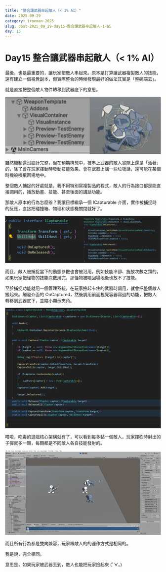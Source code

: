 ```yaml
---
title: "整合讓武器串起敵人（< 1% AI）"
date: 2025-09-29
category: ironman-2025
slug: post-2025_09_29-day15-整合讓武器串起敵人-1-ai
day: 15
---
```


# Day15 整合讓武器串起敵人（< 1% AI）


最後，也是最重要的，讓玩家把敵人串起來。原本是打算讓武器複製敵人的技能，還有建立一個視覺副本，但實際整合的時候發現最好的做法其實是「整碗端去」。

就是直接把整個敵人物件轉移到武器底下的意思。

![圖片](https://raw.githubusercontent.com/angus945/ithelp-2025ironman-posts/refs/heads/main/Publish/day-15_2025-09-29/images/image_4.png)

雖然機制還沒設計完整，但在預期構想中，被串上武器的敵人實際上還是「活著」的，除了會在玩家揮動時發動技能效果、會在武器上講一些垃圾話，還可能在某個時機被噴飛回場地中。

整個敵人捕捉的好處就是，我不用特別寫複製品的程式，敵人的行為接口都是能直接調用的，播放動畫、技能、甚至後面的講話功能。

那敵人原本的行為怎麼辦？我讓目標繼承一個 ICapturable 介面，實作被捕捉時的反應，直接把碰撞箱、物理和狀態機關閉就好了。

![圖片](https://raw.githubusercontent.com/angus945/ithelp-2025ironman-posts/refs/heads/main/Publish/day-15_2025-09-29/images/image_2.png)

而且，敵人被捕捉當下的動態參數也會被沿用，例如技能冷卻、施放次數之類的，如果玩家把怪物的技能次數用完，那怪物被噴回場地後也放不了技能。

至於捕捉功能就用一個管理系統，在玩家撿起卡住的武器時調用，就會把整個敵人搬起來。觸發介面的 OnCaptured，然後調用前面視覺容器寫過的功能，把敵人轉移到武器底下，並縮小顯示夾角。

![圖片](https://raw.githubusercontent.com/angus945/ithelp-2025ironman-posts/refs/heads/main/Publish/day-15_2025-09-29/images/image_3.png)

嗒啦，吃毒的遊戲核心架構就有了，可以看到每多黏一個敵人，玩家揮砍時射出的子彈就多一顆，每顆都是不同敵人各自技能發射的。

![圖片](https://raw.githubusercontent.com/angus945/ithelp-2025ironman-posts/refs/heads/main/Publish/day-15_2025-09-29/images/image_1.gif)

而且所有行為都是雙向兼容，玩家跟敵人的的運作方式是相同的。

我是說，完全相同。

意思是，如果玩家被武器丟到，敵人也能把玩家撿起來  (ﾟ∀。)
